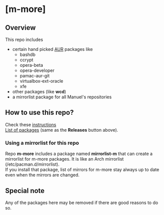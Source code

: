 # [m-more]

## Overview
This repo includes 
- certain hand picked [AUR](https://aur.archlinux.org/packages) packages like
  - bashdb
  - ccrypt
  - opera-beta
  - opera-developer
  - pamac-aur-git
  - virtualbox-ext-oracle
  - xfe
- other packages (like <b>wcd</b>)
- a mirrorlist package for all Manuel's repositories

## How to use this repo?
Check these [instructions](../../../m-repo-info/blob/master/README.md)<br>
[List of packages](../../../m-more/releases) (same as the <b>Releases</b> button above).

### Using a mirrorlist for this repo
Repo **m-more** includes a package named **mirrorlist-m** that can create a mirrorlist for m-more packages.
It is like an Arch mirrorlist (/etc/pacman.d/mirrorlist).<br>
If you install that package, list of mirrors for m-more stay always up to date even when the mirrors are changed.

## Special note
Any of the packages here may be removed if there are good reasons to do so.
